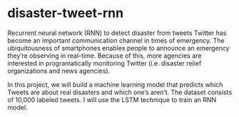 # disaster-tweet-rnn
Recurrent neural network (RNN) to detect disaster from tweets
Twitter has become an important communication channel in times of emergency. The ubiquitousness of smartphones enables people to announce an emergency they’re observing in real-time. Because of this, more agencies are interested in programatically monitoring Twitter (i.e. disaster relief organizations and news agencies).

In this project, we will build a machine learning model that predicts which Tweets are about real disasters and which one’s aren’t. The dataset consists of 10,000 labeled tweets. I will use the LSTM technique to train an RNN model.
